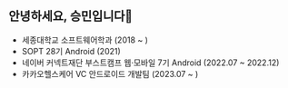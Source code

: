 ## 안녕하세요, 승민입니다🙂
- 세종대학교 소프트웨어학과 (2018 ~ )
- SOPT 28기 Android (2021)
- 네이버 커넥트재단 부스트캠프 웹·모바일 7기 Android (2022.07 ~ 2022.12)
- 카카오헬스케어 VC 안드로이드 개발팀 (2023.07 ~ )
